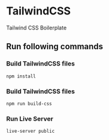 # TailwindCSS 
Tailwind CSS Boilerplate
## Run following commands

### Build TailwindCSS files
`npm install`

### Build TailwindCSS files
`npm run build-css`

### Run Live Server
`live-server public`
